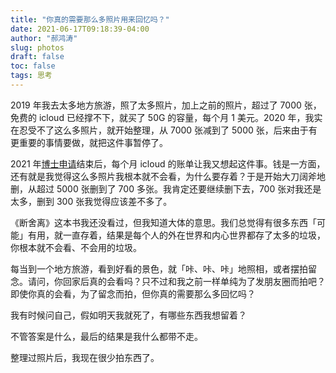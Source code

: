 ```yaml
---
title: "你真的需要那么多照片用来回忆吗？"
date: 2021-06-17T09:18:39-04:00
author: "郝鸿涛"
slug: photos
draft: false
toc: false
tags: 思考
---
```


2019 年我去太多地方旅游，照了太多照片，加上之前的照片，超过了 7000 张，免费的 icloud 已经撑不下，就买了 50G 的容量，每个月 1 美元。2020 年，我实在忍受不了这么多照片，就开始整理，从 7000 张减到了 5000 张，后来由于有更重要的事情要做，就把这件事暂停了。

2021 年[博士申请](/cn/2021/05/22/my-phd-app/)结束后，每个月 icloud 的账单让我又想起这件事。钱是一方面，还有就是我觉得这么多照片我根本就不会看，为什么要存着？于是开始大刀阔斧地删，从超过 5000 张删到了 700 多张。我肯定还要继续删下去，700 张对我还是太多，删到 300 张我觉得应该差不多了。

《断舍离》这本书我还没看过，但我知道大体的意思。我们总觉得有很多东西「可能」有用，就一直存着，结果是每个人的外在世界和内心世界都存了太多的垃圾，你根本就不会看、不会用的垃圾。

每当到一个地方旅游，看到好看的景色，就「咔、咔、咔」地照相，或者摆拍留念。请问，你回家后真的会看吗？只不过和我之前一样单纯为了发朋友圈而拍吧？即使你真的会看，为了留念而拍，但你真的需要那么多回忆吗？

我有时候问自己，假如明天我就死了，有哪些东西我想留着？

不管答案是什么，最后的结果是我什么都带不走。

整理过照片后，我现在很少拍东西了。
